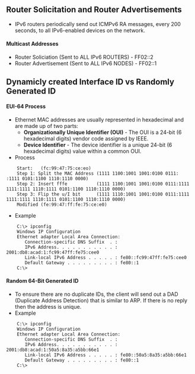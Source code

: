 ## Router Solicitation and Router Advertisements
* IPv6 routers periodically send out ICMPv6 RA messages, every 200 seconds, to all IPv6-enabled devices on the network.
#### Multicast Addresses
* Router Soliciation (Sent to ALL IPv6 ROUTERS) - FF02::2
* Router Advertisement (Sent to ALL IPv6 NODES) - FF02::1
## Dynamicly created Interface ID vs Randomly Generated ID
#### EUI-64 Process
* Ethernet MAC addresses are usually represented in hexadecimal and are made up of two parts:
  * **Organizationally Unique Identifier (OUI)** - The OUI is a 24-bit (6 hexadecimal digits) vendor code assigned by IEEE.
  * **Device Identifier** - The device identifier is a unique 24-bit (6 hexadecimal digits) value within a common OUI.
* Process
```
    Start:   (fc:99:47:75:ce:eo)
    Step 1: Split the MAC Address (1111 1100:1001 1001:0100 0111:                   :1111 0101:1100 1110:1110 0000)
    Step 2: Insert fffe           (1111 1100:1001 1001:0100 0111:1111 1111:1111 1110:1111 0101:1100 1110:1110 0000)
    Step 3: Flip the u/I bit      (1111 1110:1001 1001:0100 0111:1111 1111:1111 1110:1111 0101:1100 1110:1110 0000)
    Modified (fe:99:47:ff:fe:75:ce:e0)
```
* Example
```
    C:\> ipconfig
    Windows IP Configuration
    Ethernet adapter Local Area Connection:
       Connection-specific DNS Suffix  . :
       IPv6 Address. . . . . . . . . . . : 2001:db8:acad:1:fc99:47ff:fe75:cee0
       Link-local IPv6 Address . . . . . : fe80::fc99:47ff:fe75:cee0
       Default Gateway . . . . . . . . . : fe80::1
    C:\>
```
#### Random 64-Bit Generated ID
* To ensure there are no duplicate IDs, the client will send out a DAD (Duplicate Address Detection) that is similar to ARP. If there is no reply then the address is unique.
* Example
```
    C:\> ipconfig
    Windows IP Configuration
    Ethernet adapter Local Area Connection:
       Connection-specific DNS Suffix  . :
       IPv6 Address. . . . . . . . . . . : 2001:db8:acad:1:50a5:8a35:a5bb:66e1
       Link-local IPv6 Address . . . . . : fe80::50a5:8a35:a5bb:66e1
       Default Gateway . . . . . . . . . : fe80::1
    C:\>
```
